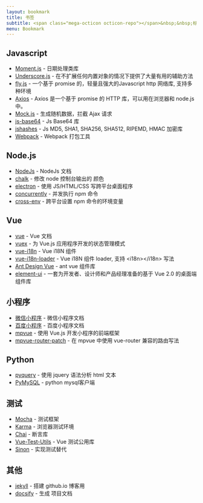 ```yaml
---
layout: bookmark
title: 书签
subtitle: <span class="mega-octicon octicon-repo"></span>&nbsp;&nbsp;标记常用的 库、工具、文章
menu: Bookmark
---
```


## Javascript
- [Moment.js](http://momentjs.com/) - 日期处理类库
- [Underscore.js](http://underscorejs.org/) - 在不扩展任何内置对象的情况下提供了大量有用的辅助方法
- [fly.js](https://github.com/wendux/fly) - 一个基于 promise 的，轻量且强大的Javascript http 网络库, 支持多种环境
- [Axios](https://github.com/axios/axios) - Axios 是一个基于 promise 的 HTTP 库，可以用在浏览器和 node.js 中。
- [Mock.js](http://mockjs.com/examples.html) - 生成随机数据，拦截 Ajax 请求
- [js-base64](https://github.com/dankogai/js-base64) - Js Base64 库
- [jshashes](https://github.com/h2non/jshashes) - Js MD5, SHA1, SHA256, SHA512, RIPEMD, HMAC 加密库
- [Webpack](https://webpack.js.org/guides/getting-started/) - Webpack 打包工具

## Node.js
- [NodeJs](http://nodejs.cn/api/) - NodeJs 文档
- [chalk](https://github.com/chalk/chalk) - 修改 node 控制台输出的  颜色
- [electron](https://github.com/electron/electron) - 使用 JS/HTML/CSS 写跨平台桌面程序
- [concurrently](https://github.com/kimmobrunfeldt/concurrently) - 并发执行 npm 命令
- [cross-env](https://github.com/kentcdodds/cross-env) - 跨平台设置 npm 命令的环境变量

## Vue
- [vue](https://cn.vuejs.org/v2/guide/) - Vue 文档
- [vuex](https://vuex.vuejs.org/zh/) - 为 Vue.js 应用程序开发的状态管理模式
- [vue-i18n](https://github.com/kazupon/vue-i18n) - Vue i18N 组件
- [vue-i18n-loader](https://github.com/kazupon/vue-i18n-loader) - Vue i18N 组件 loader, 支持 \<i18n>\</i18n> 写法
- [Ant Design Vue](https://github.com/vueComponent/ant-design-vue) - ant vue 组件库
- [element-ui](http://element.eleme.io/#/zh-CN) - 一套为开发者、设计师和产品经理准备的基于 Vue 2.0 的桌面端组件库

## 小程序
- [微信小程序](https://developers.weixin.qq.com/miniprogram/dev/) - 微信小程序文档
- [百度小程序](https://smartprogram.baidu.com/docs/develop/tutorial/codedir/) - 百度小程序文档
- [mpvue](http://mpvue.com/mpvue/) - 使用 Vue.js 开发小程序的前端框架
- [mpvue-router-patch](https://github.com/F-loat/mpvue-router-patch) - 在 mpvue 中使用 vue-router 兼容的路由写法

## Python
- [pyquery](https://github.com/gawel/pyquery) - 使用 jquery 语法分析 html 文本
- [PyMySQL](https://github.com/PyMySQL/PyMySQL) - python mysql客户端

## 测试
- [Mocha](https://mochajs.org/) - 测试框架
- [Karma](http://karma-runner.github.io) - 浏览器测试环境
- [Chai](https://www.chaijs.com/) - 断言库
- [Vue-Test-Utils](https://vue-test-utils.vuejs.org) - Vue 测试公用库
- [Sinon](https://github.com/jekyll/jekyll) - 实现测试替代

## 其他
- [jekyll](https://github.com/jekyll/jekyll) - 搭建 github.io 博客用
- [docsify](https://docsify.js.org/#/?id=docsify) - 生成 项目文档